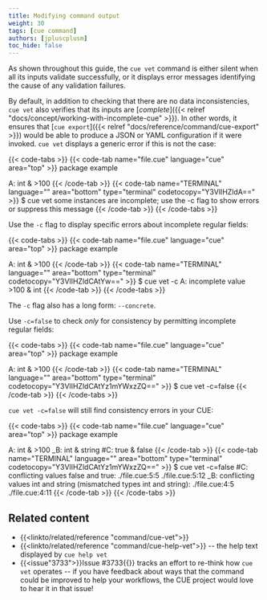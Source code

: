 ```yaml
---
title: Modifying command output
weight: 30
tags: [cue command]
authors: [jpluscplusm]
toc_hide: false
---
```


As shown throughout this guide, the `cue vet` command is either silent when
all its inputs validate successfully, or it displays error messages identifying
the cause of any validation failures.

By default, in addition to checking that there are no data inconsistencies,
`cue vet` also verifies that its inputs are
[*complete*]({{< relref "docs/concept/working-with-incomplete-cue" >}}).
In other words, it ensures that
[`cue export`]({{< relref "docs/reference/command/cue-export" >}})
would be able to produce a JSON or YAML configuration if it were invoked.
`cue vet` displays a generic error if this is not the case:

{{< code-tabs >}}
{{< code-tab name="file.cue" language="cue" area="top" >}}
package example

A: int & >100
{{< /code-tab >}}
{{< code-tab name="TERMINAL" language="" area="bottom" type="terminal" codetocopy="Y3VlIHZldA==" >}}
$ cue vet
some instances are incomplete; use the -c flag to show errors or suppress this message
{{< /code-tab >}}
{{< /code-tabs >}}

Use the `-c` flag to display specific errors about incomplete regular fields:

{{< code-tabs >}}
{{< code-tab name="file.cue" language="cue" area="top" >}}
package example

A: int & >100
{{< /code-tab >}}
{{< code-tab name="TERMINAL" language="" area="bottom" type="terminal" codetocopy="Y3VlIHZldCAtYw==" >}}
$ cue vet -c
A: incomplete value >100 & int
{{< /code-tab >}}
{{< /code-tabs >}}

The `-c` flag also has a long form: `--concrete`.

Use `-c=false` to check *only* for consistency by permitting incomplete regular
fields:

{{< code-tabs >}}
{{< code-tab name="file.cue" language="cue" area="top" >}}
package example

A: int & >100
{{< /code-tab >}}
{{< code-tab name="TERMINAL" language="" area="bottom" type="terminal" codetocopy="Y3VlIHZldCAtYz1mYWxzZQ==" >}}
$ cue vet -c=false
{{< /code-tab >}}
{{< /code-tabs >}}

`cue vet -c=false` will still find consistency errors in your CUE:

{{< code-tabs >}}
{{< code-tab name="file.cue" language="cue" area="top" >}}
package example

A:  int & >100
_B: int & string
#C: true & false
{{< /code-tab >}}
{{< code-tab name="TERMINAL" language="" area="bottom" type="terminal" codetocopy="Y3VlIHZldCAtYz1mYWxzZQ==" >}}
$ cue vet -c=false
#C: conflicting values false and true:
    ./file.cue:5:5
    ./file.cue:5:12
_B: conflicting values int and string (mismatched types int and string):
    ./file.cue:4:5
    ./file.cue:4:11
{{< /code-tab >}}
{{< /code-tabs >}}

## Related content

- {{<linkto/related/reference "command/cue-vet">}}
- {{<linkto/related/reference "command/cue-help-vet">}} -- the help text displayed by `cue help vet`
- {{<issue"3733">}}Issue #3733{{</issue>}} tracks an effort to re-think how
  `cue vet` operates -- if you have feedback about ways that the command could
  be improved to help your workflows, the CUE project would love to hear it in
  that issue!
